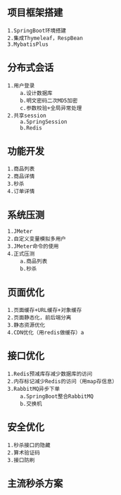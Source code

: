 ## 项目框架搭建
    1.SpringBoot环境搭建
    2.集成Thymeleaf，RespBean
    3.MybatisPlus
## 分布式会话
    1.用户登录
        a.设计数据库
        b.明文密码二次MD5加密
        c.参数校验+全局异常处理
    2.共享session
        a.SpringSession
        b.Redis
## 功能开发
    1.商品列表
    2.商品详情
    3.秒杀
    4.订单详情

## 系统压测
    1.JMeter
    2.自定义变量模拟多用户
    3.JMeter命令的使用
    4.正式压测
        a.商品列表
        b.秒杀
## 页面优化
    1.页面缓存+URL缓存+对象缓存
    2.页面静态化，前后端分离
    3.静态资源优化
    4.CDN优化（用redis做缓存）a
    
## 接口优化
    1.Redis预减库存减少数据库的访问
    2.内存标记减少Redis的访问（用map存信息）
    3.RabbitMQ异步下单
        a.SpringBoot整合RabbitMQ
        b.交换机
## 安全优化
    1.秒杀接口的隐藏
    2.算术验证码
    3.接口防刷

## 主流秒杀方案

